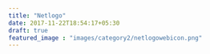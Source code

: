 ```yaml
---
title: "Netlogo"
date: 2017-11-22T18:54:17+05:30
draft: true
featured_image : "images/category2/netlogowebicon.png"
---
```



